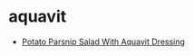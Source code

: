 # aquavit

 * [Potato Parsnip Salad With Aquavit Dressing](index/p/potato-parsnip-salad-with-aquavit-dressing-2386.json)
